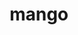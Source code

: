---
layout: food&drink
title: mango
emoji: mango
permalink: 🥭.html
image: assets/img/3moji/mango.png
---